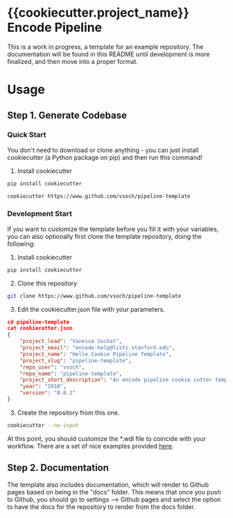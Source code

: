 {{cookiecutter.project_name}} Encode Pipeline
=============================================

This is a work in progress, a template for an example repository. The documentation
will be found in this README until development is more finalized, and then move 
into a proper format.

# Usage

## Step 1. Generate Codebase

### Quick Start
You don't need to download or clone anything - you can just install cookiecutter 
(a Python package on pip) and then run this command!

1. Install cookiecutter

```bash
pip install cookiecutter
```

```bash
cookiecutter https://www.github.com/vsoch/pipeline-template
```

### Development Start
If you want to customize the template before you fill it with your variables, you 
can also optionally first clone the template
repository, doing the following:

1. Install cookiecutter

```bash
pip install cookiecutter
```

2. Clone this repository

```bash
git clone https://www.github.com/vsoch/pipeline-template
```

3. Edit the cookiecutter.json file with your parameters.

```json
cd pipeline-template
cat cookiecutter.json
{
    "project_lead": "Vanessa Sochat",
    "project_email": "encode-help@lists.stanford.edu",
    "project_name": "Hello Cookie Pipeline Template",
    "project_slug": "pipeline-template",
    "repo_user": "vsoch",
    "repo_name": "pipeline-template",
    "project_short_description": "An encode pipeline cookie cutter template.",
    "year": "2018",
    "version": "0.0.1"
}
```

3. Create the repository from this one.

```bash
cookiecutter --no-input
```

At this point, you should customize the *.wdl file to coincide with your workflow. 
There are a set of nice examples provided [here](https://github.com/dnanexus/dxWDL/tree/master/test/basic).


## Step 2. Documentation

The template also includes documentation, which will render to Github pages based on being in the "docs"
folder. This means that once you push to Github, you should go to settings --> Github pages and
select the option to have the docs for the repository to render from the docs folder.
